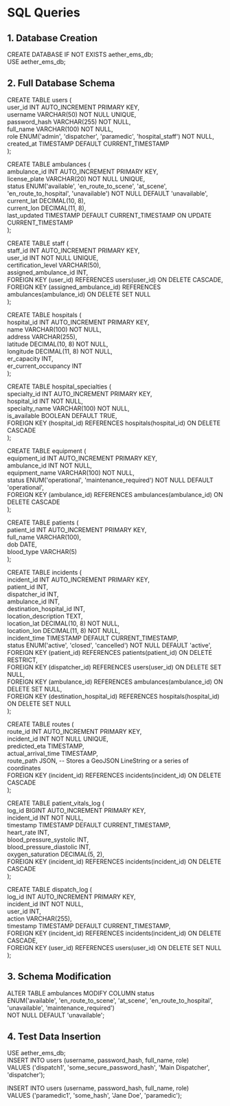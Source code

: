 # **SQL Queries** 

## **1\. Database Creation**

CREATE DATABASE IF NOT EXISTS aether\_ems\_db;  
USE aether\_ems\_db;

## **2\. Full Database Schema** 

CREATE TABLE users (  
    user\_id INT AUTO\_INCREMENT PRIMARY KEY,  
    username VARCHAR(50) NOT NULL UNIQUE,  
    password\_hash VARCHAR(255) NOT NULL,  
    full\_name VARCHAR(100) NOT NULL,  
    role ENUM('admin', 'dispatcher', 'paramedic', 'hospital\_staff') NOT NULL,  
    created\_at TIMESTAMP DEFAULT CURRENT\_TIMESTAMP  
);

CREATE TABLE ambulances (  
    ambulance\_id INT AUTO\_INCREMENT PRIMARY KEY,  
    license\_plate VARCHAR(20) NOT NULL UNIQUE,  
    status ENUM('available', 'en\_route\_to\_scene', 'at\_scene', 'en\_route\_to\_hospital', 'unavailable') NOT NULL DEFAULT 'unavailable',  
    current\_lat DECIMAL(10, 8),  
    current\_lon DECIMAL(11, 8),  
    last\_updated TIMESTAMP DEFAULT CURRENT\_TIMESTAMP ON UPDATE CURRENT\_TIMESTAMP  
);

CREATE TABLE staff (  
    staff\_id INT AUTO\_INCREMENT PRIMARY KEY,  
    user\_id INT NOT NULL UNIQUE,  
    certification\_level VARCHAR(50),  
    assigned\_ambulance\_id INT,  
    FOREIGN KEY (user\_id) REFERENCES users(user\_id) ON DELETE CASCADE,  
    FOREIGN KEY (assigned\_ambulance\_id) REFERENCES ambulances(ambulance\_id) ON DELETE SET NULL  
);

CREATE TABLE hospitals (  
    hospital\_id INT AUTO\_INCREMENT PRIMARY KEY,  
    name VARCHAR(100) NOT NULL,  
    address VARCHAR(255),  
    latitude DECIMAL(10, 8\) NOT NULL,  
    longitude DECIMAL(11, 8\) NOT NULL,  
    er\_capacity INT,  
    er\_current\_occupancy INT  
);

CREATE TABLE hospital\_specialties (  
    specialty\_id INT AUTO\_INCREMENT PRIMARY KEY,  
    hospital\_id INT NOT NULL,  
    specialty\_name VARCHAR(100) NOT NULL,  
    is\_available BOOLEAN DEFAULT TRUE,  
    FOREIGN KEY (hospital\_id) REFERENCES hospitals(hospital\_id) ON DELETE CASCADE  
);

CREATE TABLE equipment (  
    equipment\_id INT AUTO\_INCREMENT PRIMARY KEY,  
    ambulance\_id INT NOT NULL,  
    equipment\_name VARCHAR(100) NOT NULL,  
    status ENUM('operational', 'maintenance\_required') NOT NULL DEFAULT 'operational',  
    FOREIGN KEY (ambulance\_id) REFERENCES ambulances(ambulance\_id) ON DELETE CASCADE  
);

CREATE TABLE patients (  
    patient\_id INT AUTO\_INCREMENT PRIMARY KEY,  
    full\_name VARCHAR(100),  
    dob DATE,  
    blood\_type VARCHAR(5)  
);

CREATE TABLE incidents (  
    incident\_id INT AUTO\_INCREMENT PRIMARY KEY,  
    patient\_id INT,  
    dispatcher\_id INT,  
    ambulance\_id INT,  
    destination\_hospital\_id INT,  
    location\_description TEXT,  
    location\_lat DECIMAL(10, 8\) NOT NULL,  
    location\_lon DECIMAL(11, 8\) NOT NULL,  
    incident\_time TIMESTAMP DEFAULT CURRENT\_TIMESTAMP,  
    status ENUM('active', 'closed', 'cancelled') NOT NULL DEFAULT 'active',  
    FOREIGN KEY (patient\_id) REFERENCES patients(patient\_id) ON DELETE RESTRICT,  
    FOREIGN KEY (dispatcher\_id) REFERENCES users(user\_id) ON DELETE SET NULL,  
    FOREIGN KEY (ambulance\_id) REFERENCES ambulances(ambulance\_id) ON DELETE SET NULL,  
    FOREIGN KEY (destination\_hospital\_id) REFERENCES hospitals(hospital\_id) ON DELETE SET NULL  
);

CREATE TABLE routes (  
    route\_id INT AUTO\_INCREMENT PRIMARY KEY,  
    incident\_id INT NOT NULL UNIQUE,  
    predicted\_eta TIMESTAMP,  
    actual\_arrival\_time TIMESTAMP,  
    route\_path JSON, \-- Stores a GeoJSON LineString or a series of coordinates  
    FOREIGN KEY (incident\_id) REFERENCES incidents(incident\_id) ON DELETE CASCADE  
);

CREATE TABLE patient\_vitals\_log (  
    log\_id BIGINT AUTO\_INCREMENT PRIMARY KEY,  
    incident\_id INT NOT NULL,  
    timestamp TIMESTAMP DEFAULT CURRENT\_TIMESTAMP,  
    heart\_rate INT,  
    blood\_pressure\_systolic INT,  
    blood\_pressure\_diastolic INT,  
    oxygen\_saturation DECIMAL(5, 2),  
    FOREIGN KEY (incident\_id) REFERENCES incidents(incident\_id) ON DELETE CASCADE  
);

CREATE TABLE dispatch\_log (  
    log\_id INT AUTO\_INCREMENT PRIMARY KEY,  
    incident\_id INT NOT NULL,  
    user\_id INT,  
    action VARCHAR(255),  
    timestamp TIMESTAMP DEFAULT CURRENT\_TIMESTAMP,  
    FOREIGN KEY (incident\_id) REFERENCES incidents(incident\_id) ON DELETE CASCADE,  
    FOREIGN KEY (user\_id) REFERENCES users(user\_id) ON DELETE SET NULL  
);

## **3\. Schema Modification** 

ALTER TABLE ambulances MODIFY COLUMN status   
ENUM('available', 'en\_route\_to\_scene', 'at\_scene', 'en\_route\_to\_hospital', 'unavailable', 'maintenance\_required')   
NOT NULL DEFAULT 'unavailable';

## **4\. Test Data Insertion** 

USE aether\_ems\_db;  
INSERT INTO users (username, password\_hash, full\_name, role)   
VALUES ('dispatch1', 'some\_secure\_password\_hash', 'Main Dispatcher', 'dispatcher');

INSERT INTO users (username, password\_hash, full\_name, role)   
VALUES ('paramedic1', 'some\_hash', 'Jane Doe', 'paramedic');  
